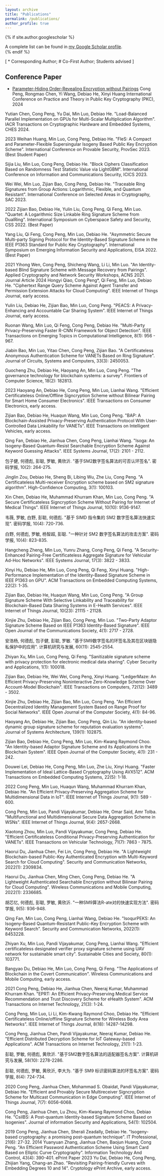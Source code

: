 ```yaml
---
layout: archive
title: "Publications"
permalink: /publications/
author_profile: true
---
```


{% if site.author.googlescholar %}
  <div class="wordwrap">A complete list can be found in <a href="{{site.author.googlescholar}}">my Google Scholar profile</a>.</div>
{% endif %}

[ * Corresponding Author; # Co-First Author; Students advised ]

## Conference Paper

* [Parameter-Hiding Order-Revealing Encryption without Pairings](https://eprint.iacr.org/2024/434)
  Cong Peng, Rongmao Chen, Yi Wang, Debiao He, Xinyi Huang
  International Conference on Practice and Theory in Public Key Cryptography (PKC), 2024

Yutian Chen, Cong Peng, Yu Dai, Min Luo, Debiao He. "Load-Balanced Parallel Implementation on GPUs for Multi-Scalar Multiplication Algorithm". IACR Transactions on Cryptographic Hardware and Embedded Systems, CHES 2024.

2023
Weihan Huang, Min Luo, Cong Peng, Debiao He. "FleS: A Compact and Parameter-Flexible Supersingular Isogeny Based Public Key Encryption Scheme". International Conference on Provable Security, ProvSec 2023. (Best Student Paper)

Sijia Liu, Min Luo, Cong Peng, Debiao He. "Block Ciphers Classification Based on Randomness Test Statistic Value via LightGBM". International Conference on Information and Communications Security, ICICS 2023.

Wei Wei, Min Luo, Zijian Bao, Cong Peng, Debiao He. "Traceable Ring Signatures from Group Actions: Logarithmic, Flexible, and Quantum Resistant". International Conference on Selected Areas in Cryptography, SAC 2023.

2022
Zijian Bao, Debiao He, Yulin Liu, Cong Peng, Qi Feng, Min Luo. "Quartet: A Logarithmic Size Linkable Ring Signature Scheme from DualRing". International Symposium on Cyberspace Safety and Security, CSS 2022. (Best Paper)

Yang Liu, Qi Feng, Cong Peng, Min Luo, Debiao He. "Asymmetric Secure Multi-party Signing Protocol for the Identity-Based Signature Scheme in the IEEE P1363 Standard for Public Key Cryptography". International Symposium on Emerging Information Security and Applications, EISA 2022. (Best Paper)

2021
Yihong Wen, Cong Peng, Shicheng Wang, Li Li, Min Luo. "An Identity-based Blind Signature Scheme with Message Recovery from Pairings". Applied Cryptography and Network Security Workshops, ACNS 2021.
Journal Article
2024
Hongyi Qiao, Cong Peng*, Qi Feng, Min Luo, Debiao He. "Ciphertext Range Query Scheme Against Agent Transfer and Permission Extension Attacks for Cloud Computing". IEEE Internet of Things Journal, early access.

Yulin Liu, Debiao He, Zijian Bao, Min Luo, Cong Peng. "PEACS: A Privacy-Enhancing and Accountable Car Sharing System". IEEE Internet of Things Journal, early access.

Ruonan Wang, Min Luo, Qi Feng, Cong Peng, Debiao He. "Multi-Party Privacy-Preserving Faster R-CNN Framework for Object Detection". IEEE Transactions on Emerging Topics in Computational Intelligence, 8(1): 956 - 967.

Jiabin Bao, Min Luo, Yitao Chen, Cong Peng, Zijian Bao. "A Certificateless Anonymous Authentication Scheme for VANETs Based on Ring Signature". Journal of Circuits, Systems and Computers, 33(3): 2450053.

Guocheng Zhu, Debiao He, Haoyang An, Min Luo, Cong Peng. "The governance technology for blockchain systems: a survey". Frontiers of Computer Science, 18(2): 182813.

2023
Haoyang An, Debiao He, Cong Peng, Min Luo, Lianhai Wang. "Efficient Certificateless Online/Offline Signcryption Scheme without Bilinear Pairing for Smart Home Consumer Electronics". IEEE Transactions on Consumer Electronics, early access.

Zijian Bao, Debiao He, Huaqun Wang, Min Luo, Cong Peng. "BAP: A Blockchain-Assisted Privacy-Preserving Authentication Protocol With User-Controlled Data Linkability for VANETs". IEEE Transactions on Intelligent Vehicles, early access.

Qing Fan, Debiao He, Jianhua Chen, Cong Peng, Lianhai Wang. "Isoga: An Isogeny-Based Quantum-Resist Searchable Encryption Scheme Against Keyword Guessing Attacks". IEEE Systems Journal, 17(2): 2101 - 2112.

包子健, 何德彪, 彭聪, 罗敏, 黄欣沂. "基于SM2数字签名算法的可否认环签名". 密码学报, 10(2): 264-275.

Jinglin Zou, Debiao He, Sheng Bi, Libing Wu, Zhe Liu, Cong Peng. "A Certificateless Multi-receiver Encryption scheme based on SM2 signature algorithm". High-Confidence Computing, 3(1): 100103.

Xin Chen, Debiao He, Muhammad Khurram Khan, Min Luo, Cong Peng. "A Secure Certificateless Signcryption Scheme Without Pairing for Internet of Medical Things". IEEE Internet of Things Journal, 10(10): 9136-9147.

韦薇, 罗敏, 白野, 彭聪, 何德彪. "基于 SIMD 指令集的 SM2 数字签名算法快速实现". 密码学报, 10(4): 720-736.

白野, 何德彪, 罗敏, 杨智超, 彭聪. "一种针对 SM2 数字签名算法的攻击方案". 密码学报, 10(4): 823-835.

Hangcheng Zheng, Min Luo, Yunru Zhang, Cong Peng, Qi Feng. "A Security-Enhanced Pairing-Free Certificateless Aggregate Signature for Vehicular Ad-Hoc Networks". IEEE Systems Journal, 17(3): 3822 - 3833.

Xinyi Hu, Debiao He, Min Luo, Cong Peng, Qi Feng, Xinyi Huang. "High-Performance Implementation of the Identity-Based Signature Scheme in IEEE P1363 on GPU". ACM Transactions on Embedded Computing Systems, 22(2): 1-35.

Zijian Bao, Debiao He, Huaqun Wang, Min Luo, Cong Peng. "A Group Signature Scheme With Selective Linkability and Traceability for Blockchain-Based Data Sharing Systems in E-Health Services". IEEE Internet of Things Journal, 10(23): 21115 - 21128.

Xinjie Zhu, Debiao He, Zijian Bao, Cong Peng, Min Luo. "Two-Party Adaptor Signature Scheme Based on IEEE P1363 Identity-Based Signature". IEEE Open Journal of the Communications Society, 4(1): 2717 - 2728.

安浩杨, 何德彪, 包子健, 彭聪, 罗敏. "基于SM9数字签名的环签名及其在区块链隐私保护中的应用". 计算机研究与发展, 60(11): 2545-2554.

Zhiyan Xu, Min Luo, Cong Peng, Qi Feng. "Sanitizable signature scheme with privacy protection for electronic medical data sharing". Cyber Security and Applications, 1(1): 100018.

Zijian Bao, Debiao He, Wei Wei, Cong Peng, Xinyi Huang. "LedgerMaze: An Efficient Privacy-Preserving Noninteractive Zero-Knowledge Scheme Over Account-Model Blockchain". IEEE Transactions on Computers, 72(12): 3489 - 3502.

Xinjie Zhu, Debiao He, Zijian Bao, Min Luo, Cong Peng. "An Efficient Decentralized Identity Management System Based on Range Proof for Social Networks". IEEE Open Journal of the Computer Society, 4(1): 84-96.

Haoyang An, Debiao He, Zijian Bao, Cong Peng, Qin Liu. "An identity-based dynamic group signature scheme for reputation evaluation systems". Journal of Systems Architecture, 139(1): 102875.

Zijian Bao, Debiao He, Cong Peng, Min Luo, Kim-Kwang Raymond Choo. "An Identity-based Adaptor Signature Scheme and its Applications in the Blockchain System". IEEE Open Journal of the Computer Society, 4(1): 231 - 242.

Douwei Lei, Debiao He, Cong Peng, Min Luo, Zhe Liu, Xinyi Huang. "Faster Implementation of Ideal Lattice-Based Cryptography Using AVX512". ACM Transactions on Embedded Computing Systems, 22(5): 1-18.

2022
Cong Peng, Min Luo, Huaqun Wang, Muhammad Khurram Khan, Debiao He. "An Efficient Privacy-Preserving Aggregation Scheme for Multidimensional Data in IoT". IEEE Internet of Things Journal, 9(1): 589 - 600.

Cong Peng, Min Luo, Pandi Vijayakumar, Debiao He, Omar Said, Amr Tolba. "Multifunctional and Multidimensional Secure Data Aggregation Scheme in WSNs". IEEE Internet of Things Journal, 9(4): 2657-2668.

Xiaotong Zhou, Min Luo, Pandi Vijayakumar, Cong Peng, Debiao He. "Efficient Certificateless Conditional Privacy-Preserving Authentication for VANETs". IEEE Transactions on Vehicular Technology, 71(7): 7863 - 7875.

Haorui Du, Jianhua Chen, Fei Lin, Cong Peng, Debiao He. "A Lightweight Blockchain-based Public-Key Authenticated Encryption with Multi-Keyword Search for Cloud Computing". Security and Communication Networks, 2022(1): 2309834.

Haorui Du, Jianhua Chen, Ming Chen, Cong Peng, Debiao He. "A Lightweight Authenticated Searchable Encryption without Bilinear Pairing for Cloud Computing". Wireless Communications and Mobile Computing, 2022(1): 2336685.

胡芯忆, 何德彪, 彭聪, 罗敏, 黄欣沂. "一种SM9算法R-ate对的快速实现方法". 密码学报, 9(5): 936-948.

Qing Fan, Min Luo, Cong Peng, Lianhai Wang, Debiao He. "IsoqurPEKS: An Isogeny-Based Quantum-Resistant Public-Key Encryption Scheme with Keyword Search". Security and Communication Networks, 2022(1): 8453228.

Zhiyan Xu, Min Luo, Pandi Vijayakumar, Cong Peng, Lianhai Wang. "Efficient certificateless designated verifier proxy signature scheme using UAV network for sustainable smart city". Sustainable Cities and Society, 80(1): 103771.

Bangyao Du, Debiao He, Min Luo, Cong Peng, Qi Feng. "The Applications of Blockchain in the Covert Communication". Wireless Communications and Mobile Computing, early access.

2021
Cong Peng, Debiao He, Jianhua Chen, Neeraj Kumar, Muhammad Khurram Khan. "EPRT: An Efficient Privacy-Preserving Medical Service Recommendation and Trust Discovery Scheme for eHealth System". ACM Transactions on Internet Technology, 21(3): 1-24.

Cong Peng, Min Luo, Li Li, Kim-Kwang Raymond Choo, Debiao He. "Efficient Certificateless Online/offline Signature Scheme for Wireless Body Area Networks". IEEE Internet of Things Journal, 8(18): 14287-14298.

Cong Peng, Jianhua Chen, Pandi Vijayakumar, Neeraj Kumar, Debiao He. "Efficient Distributed Decryption Scheme for IoT Gateway-based Applications". ACM Transactions on Internet Technology, 21(1): 1-23.

彭聪, 罗敏, 何德彪, 黄欣沂. "基于SM2数字签名算法的适配器签名方案". 计算机研究与发展, 58(10): 2278-2286.

彭聪, 何德彪, 罗敏, 黄欣沂, 李大为. "基于 SM9 标识密码算法的环签名方案". 密码学报, 8(4): 724-734.

2020
Cong Peng, Jianhua Chen, Mohammad S. Obaidat, Pandi Vijayakumar, Debiao He. "Efficient and Provably Secure Multireceiver Signcryption Scheme for Multicast Communication in Edge Computing". IEEE Internet of Things Journal, 7(7): 6056-6068.

Cong Peng, Jianhua Chen, Lu Zhou, Kim-Kwang Raymond Choo, Debiao He. "CsiIBS: A Post-quantum Identity-based Signature Scheme Based on Isogenies". Journal of information Security and Applications, 54(1): 102504.

2019
Cong Peng, Jianhua Chen, Sherali Zeadally, Debiao He. "Isogeny-based cryptography: a promising post-quantum technique". IT Professional, 21(6): 27-32.
2014
Yuanyuan Zhang, Jianhua Chen, Baojun Huang, Cong Peng. "An Efficient Password Authentication Scheme Using Smart Card Based on Elliptic Curve Cryptography". Information Technology And Control, 43(4): 390-401.
ePrint Paper
2023
Yu Dai, Debiao He, Cong Peng, Zhijian Yang, Chang-an Zhao. "Revisiting Pairing-friendly Curves with Embedding Degrees 10 and 14". Cryptology ePrint Archive, early access.
